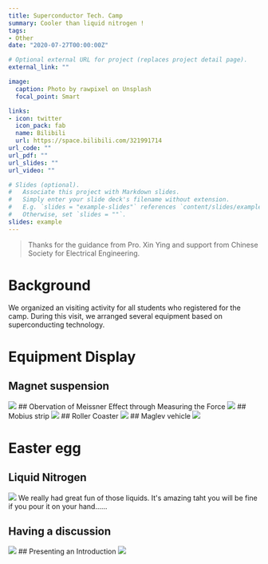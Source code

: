 ```yaml
---
title: Superconductor Tech. Camp
summary: Cooler than liquid nitrogen !
tags:
- Other
date: "2020-07-27T00:00:00Z"

# Optional external URL for project (replaces project detail page).
external_link: ""

image:
  caption: Photo by rawpixel on Unsplash
  focal_point: Smart

links:
- icon: twitter
  icon_pack: fab
  name: Bilibili
  url: https://space.bilibili.com/321991714
url_code: ""
url_pdf: ""
url_slides: ""
url_video: ""

# Slides (optional).
#   Associate this project with Markdown slides.
#   Simply enter your slide deck's filename without extension.
#   E.g. `slides = "example-slides"` references `content/slides/example-slides.md`.
#   Otherwise, set `slides = ""`.
slides: example
---
```

> Thanks for the guidance from Pro. Xin Ying and support from Chinese Society for Electrical Engineering. 
# Background
We organized an visiting activity for all students who registered for the camp. During this visit, we arranged several equipment based on superconducting technology. 
# Equipment Display
## Magnet suspension 
<img src = "basic_Meissner_effect .jpg ">
## Obervation of Meissner Effect through Measuring the Force
<img src = "force_measurement.jpg ">
## Mobius strip
<img src = "basic_Meissner_effect .jpg">
## Roller Coaster
<img src = "Roller_coaster.jpg ">
## Maglev vehicle
<img src = " superconductor_car.jpg ">

# Easter egg
## Liquid Nitrogen
<img src = "liquid_nitrogen.jpg">
We really had great fun of those liquids. It's amazing taht you will be fine if you pour it on your hand......

## Having a discussion
<img src = "Discussion.jpg">  
## Presenting an Introduction
<img src = "introduction.jpg"> 

